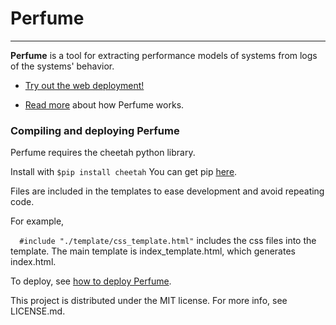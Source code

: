 # Perfume #
***

**Perfume** is a tool for extracting performance models of systems from logs of the systems' behavior.

* [Try out the web deployment!](http://kramer.nss.cs.ubc.ca/perfume/)

* [Read more](http://cs.umass.edu/~ohmann/perfume/) about how Perfume works.

### Compiling and deploying Perfume ###
Perfume requires the cheetah python library. 

Install with `$pip install cheetah`
You can get pip [here](http://pip.readthedocs.org/en/latest/installing.html).

Files are included in the templates to ease development and avoid repeating code.

For example,

`  #include "./template/css_template.html"` includes the css files into the template. The main template is index_template.html, which generates index.html.

To deploy, see [how to deploy Perfume](https://bitbucket.org/bestchai/perfume-frontend/wiki/How%20to%20deploy%20Perfume).

This project is distributed under the MIT license. For more info, see LICENSE.md.
